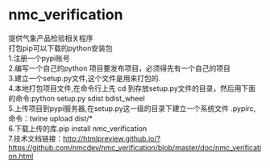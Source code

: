 # nmc_verification
提供气象产品检验相关程序  
打包pip可以下载的python安装包   
1.注册一个pypi账号  
2.编写一个自己的python 项目要发布项目，必须得先有一个自己的项目  
3.建立一个setup.py文件,这个文件是用来打包的.  
4.本地打包项目文件,在命令行上先 cd 到存放setup.py文件的目录，然后用下面的命令:python setup.py sdist bdist_wheel  
5.上传项目到pypi服务器,在setup.py这一级的目录下建立一个系统文件 .pypirc,命令：twine upload dist/*  
6.下载上传的库.pip install nmc_verification  
7.技术文档链接：http://htmlpreview.github.io/?https://github.com/nmcdev/nmc_verification/blob/master/doc/nmc_verification.html
